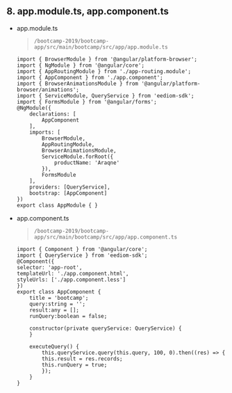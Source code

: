 ## 8. app.module.ts, app.component.ts

- app.module.ts

	>`/bootcamp-2019/bootcamp-app/src/main/bootcamp/src/app/app.module.ts`

	```
	import { BrowserModule } from '@angular/platform-browser';
	import { NgModule } from '@angular/core';
	import { AppRoutingModule } from './app-routing.module';
	import { AppComponent } from './app.component';
	import { BrowserAnimationsModule } from '@angular/platform-browser/animations';
	import { ServiceModule, QueryService } from 'eediom-sdk';
	import { FormsModule } from '@angular/forms';
	@NgModule({
		declarations: [
			AppComponent
		],
		imports: [
			BrowserModule,
			AppRoutingModule,
			BrowserAnimationsModule,
			ServiceModule.forRoot({
				productName: 'Araqne'
			}),
			FormsModule
		],
		providers: [QueryService],
		bootstrap: [AppComponent]
	})
	export class AppModule { }
	```


- app.component.ts

	>`/bootcamp-2019/bootcamp-app/src/main/bootcamp/src/app/app.component.ts`

	```
	import { Component } from '@angular/core';
	import { QueryService } from 'eediom-sdk';
	@Component({
	selector: 'app-root',
	templateUrl: './app.component.html',
	styleUrls: ['./app.component.less']
	})
	export class AppComponent {
		title = 'bootcamp';
		query:string = '';
		result:any = [];
		runQuery:boolean = false;

		constructor(private queryService: QueryService) {
		}

		executeQuery() {
			this.queryService.query(this.query, 100, 0).then((res) => {
			this.result = res.records;
			this.runQuery = true;
			});
		}
	}
	```
